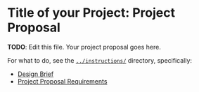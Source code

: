 # Title of your Project: Project Proposal 

**TODO**: Edit this file. Your project proposal goes here.

For what to do, see the [`../instructions/`](../instructions/) directory, specifically: 

* [Design Brief](`../instructions/project-design-brief.pdf`)
* [Project Proposal Requirements](../instructions/p01-proposal-requirements.md)
